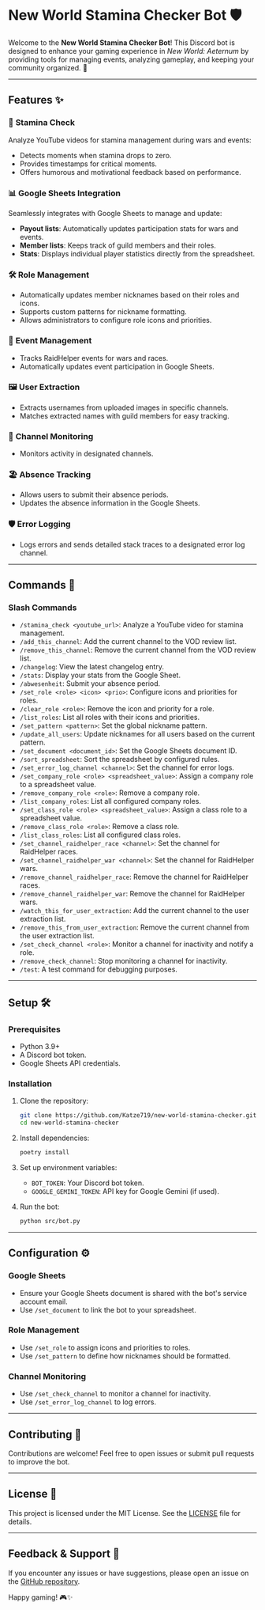 # New World Stamina Checker Bot 🛡️

Welcome to the **New World Stamina Checker Bot**! This Discord bot is designed to enhance your gaming experience in *New World: Aeternum* by providing tools for managing events, analyzing gameplay, and keeping your community organized. 🚀

---

## Features ✨

### 🎥 **Stamina Check**
Analyze YouTube videos for stamina management during wars and events:
- Detects moments when stamina drops to zero.
- Provides timestamps for critical moments.
- Offers humorous and motivational feedback based on performance.

### 📊 **Google Sheets Integration**
Seamlessly integrates with Google Sheets to manage and update:
- **Payout lists**: Automatically updates participation stats for wars and events.
- **Member lists**: Keeps track of guild members and their roles.
- **Stats**: Displays individual player statistics directly from the spreadsheet.

### 🛠️ **Role Management**
- Automatically updates member nicknames based on their roles and icons.
- Supports custom patterns for nickname formatting.
- Allows administrators to configure role icons and priorities.

### 📅 **Event Management**
- Tracks RaidHelper events for wars and races.
- Automatically updates event participation in Google Sheets.

### 🖼️ **User Extraction**
- Extracts usernames from uploaded images in specific channels.
- Matches extracted names with guild members for easy tracking.

### 🔔 **Channel Monitoring**
- Monitors activity in designated channels.

### 🏖️ **Absence Tracking**
- Allows users to submit their absence periods.
- Updates the absence information in the Google Sheets.

### 🛡️ **Error Logging**
- Logs errors and sends detailed stack traces to a designated error log channel.

---

## Commands 📜

### Slash Commands
- `/stamina_check <youtube_url>`: Analyze a YouTube video for stamina management.
- `/add_this_channel`: Add the current channel to the VOD review list.
- `/remove_this_channel`: Remove the current channel from the VOD review list.
- `/changelog`: View the latest changelog entry.
- `/stats`: Display your stats from the Google Sheet.
- `/abwesenheit`: Submit your absence period.
- `/set_role <role> <icon> <prio>`: Configure icons and priorities for roles.
- `/clear_role <role>`: Remove the icon and priority for a role.
- `/list_roles`: List all roles with their icons and priorities.
- `/set_pattern <pattern>`: Set the global nickname pattern.
- `/update_all_users`: Update nicknames for all users based on the current pattern.
- `/set_document <document_id>`: Set the Google Sheets document ID.
- `/sort_spreadsheet`: Sort the spreadsheet by configured rules.
- `/set_error_log_channel <channel>`: Set the channel for error logs.
- `/set_company_role <role> <spreadsheet_value>`: Assign a company role to a spreadsheet value.
- `/remove_company_role <role>`: Remove a company role.
- `/list_company_roles`: List all configured company roles.
- `/set_class_role <role> <spreadsheet_value>`: Assign a class role to a spreadsheet value.
- `/remove_class_role <role>`: Remove a class role.
- `/list_class_roles`: List all configured class roles.
- `/set_channel_raidhelper_race <channel>`: Set the channel for RaidHelper races.
- `/set_channel_raidhelper_war <channel>`: Set the channel for RaidHelper wars.
- `/remove_channel_raidhelper_race`: Remove the channel for RaidHelper races.
- `/remove_channel_raidhelper_war`: Remove the channel for RaidHelper wars.
- `/watch_this_for_user_extraction`: Add the current channel to the user extraction list.
- `/remove_this_from_user_extraction`: Remove the current channel from the user extraction list.
- `/set_check_channel <role>`: Monitor a channel for inactivity and notify a role.
- `/remove_check_channel`: Stop monitoring a channel for inactivity.
- `/test`: A test command for debugging purposes.

---

## Setup 🛠️

### Prerequisites
- Python 3.9+
- A Discord bot token.
- Google Sheets API credentials.

### Installation
1. Clone the repository:
   ```bash
   git clone https://github.com/Katze719/new-world-stamina-checker.git
   cd new-world-stamina-checker
   ```

2. Install dependencies:
   ```bash
   poetry install
   ```

3. Set up environment variables:
   - `BOT_TOKEN`: Your Discord bot token.
   - `GOOGLE_GEMINI_TOKEN`: API key for Google Gemini (if used).

4. Run the bot:
   ```bash
   python src/bot.py
   ```

---

## Configuration ⚙️

### Google Sheets
- Ensure your Google Sheets document is shared with the bot's service account email.
- Use `/set_document` to link the bot to your spreadsheet.

### Role Management
- Use `/set_role` to assign icons and priorities to roles.
- Use `/set_pattern` to define how nicknames should be formatted.

### Channel Monitoring
- Use `/set_check_channel` to monitor a channel for inactivity.
- Use `/set_error_log_channel` to log errors.

---

## Contributing 🤝

Contributions are welcome! Feel free to open issues or submit pull requests to improve the bot.

---

## License 📜

This project is licensed under the MIT License. See the [LICENSE](LICENSE) file for details.

---

## Feedback & Support 💬

If you encounter any issues or have suggestions, please open an issue on the [GitHub repository](https://github.com/Katze719/new-world-stamina-checker).

Happy gaming! 🎮✨

